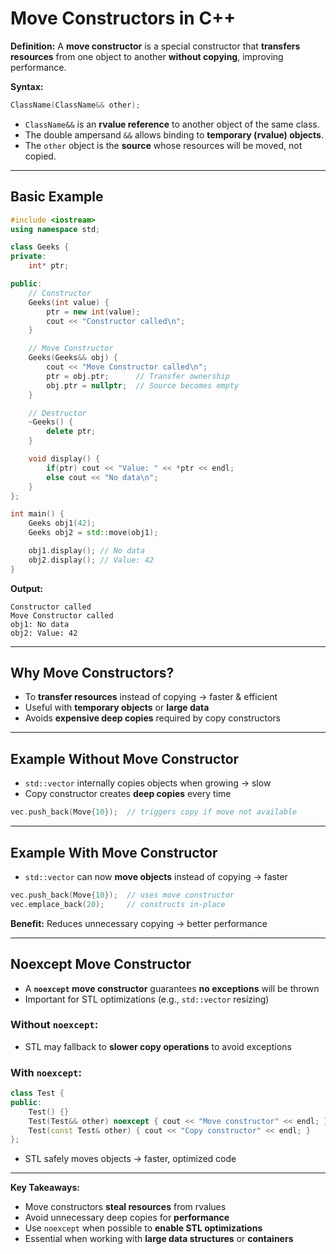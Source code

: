 # **Move Constructors in C++**

**Definition:**
A **move constructor** is a special constructor that **transfers resources** from one object to another **without copying**, improving performance.

**Syntax:**

```cpp
ClassName(ClassName&& other);
```

* `ClassName&&` is an **rvalue reference** to another object of the same class.
* The double ampersand `&&` allows binding to **temporary (rvalue) objects**.
* The `other` object is the **source** whose resources will be moved, not copied.

---

## **Basic Example**

```cpp
#include <iostream>
using namespace std;

class Geeks {
private:
    int* ptr;

public:
    // Constructor
    Geeks(int value) {
        ptr = new int(value);
        cout << "Constructor called\n";
    }

    // Move Constructor
    Geeks(Geeks&& obj) {
        cout << "Move Constructor called\n";
        ptr = obj.ptr;      // Transfer ownership
        obj.ptr = nullptr;  // Source becomes empty
    }

    // Destructor
    ~Geeks() {
        delete ptr;
    }

    void display() {
        if(ptr) cout << "Value: " << *ptr << endl;
        else cout << "No data\n";
    }
};

int main() {
    Geeks obj1(42);              
    Geeks obj2 = std::move(obj1); 

    obj1.display(); // No data
    obj2.display(); // Value: 42
}
```

**Output:**

```
Constructor called
Move Constructor called
obj1: No data
obj2: Value: 42
```

---

## **Why Move Constructors?**

* To **transfer resources** instead of copying → faster & efficient
* Useful with **temporary objects** or **large data**
* Avoids **expensive deep copies** required by copy constructors

---

## **Example Without Move Constructor**

* `std::vector` internally copies objects when growing → slow
* Copy constructor creates **deep copies** every time

```cpp
vec.push_back(Move{10});  // triggers copy if move not available
```

---

## **Example With Move Constructor**

* `std::vector` can now **move objects** instead of copying → faster

```cpp
vec.push_back(Move{10});  // uses move constructor
vec.emplace_back(20);     // constructs in-place
```

**Benefit:** Reduces unnecessary copying → better performance

---

## **Noexcept Move Constructor**

* A **`noexcept` move constructor** guarantees **no exceptions** will be thrown
* Important for STL optimizations (e.g., `std::vector` resizing)

### **Without `noexcept`:**

* STL may fallback to **slower copy operations** to avoid exceptions

### **With `noexcept`:**

```cpp
class Test {
public:
    Test() {}
    Test(Test&& other) noexcept { cout << "Move constructor" << endl; }
    Test(const Test& other) { cout << "Copy constructor" << endl; }
};
```

* STL safely moves objects → faster, optimized code

---

**Key Takeaways:**

* Move constructors **steal resources** from rvalues
* Avoid unnecessary deep copies for **performance**
* Use `noexcept` when possible to **enable STL optimizations**
* Essential when working with **large data structures** or **containers**
